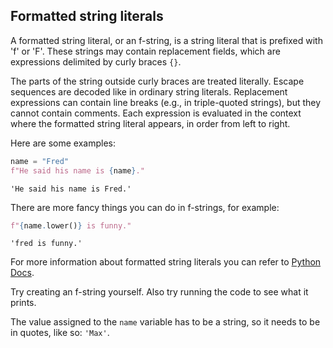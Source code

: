 ## Formatted string literals

A formatted string literal, or an f-string, is a string literal that is prefixed 
with 'f' or 'F'. These strings may contain replacement fields, which are 
expressions delimited by curly braces `{}`. 

The parts of the string outside curly braces are treated literally. 
Escape sequences are decoded like in ordinary string literals.
Replacement expressions can contain line breaks (e.g., in triple-quoted strings), 
but they cannot contain comments. Each expression is evaluated in the context 
where the formatted string literal appears, in order from left to right.

Here are some examples:
```python
name = "Fred"
f"He said his name is {name}."
```
```text
'He said his name is Fred.'
```

There are more fancy things you can do in f-strings, for example:
```python
f"{name.lower()} is funny."
```

```text
'fred is funny.'
```
For more information about formatted string literals you can refer to <a href="https://docs.python.org/3/reference/lexical_analysis.html#formatted-string-literals">Python Docs</a>.

Try creating an f-string yourself. Also try running the code to see what it prints.

<div class="hint">The value assigned to the <code>name</code> variable has to be a string, so it needs to be in quotes, 
like so: <code>'Max'</code>.</div>

